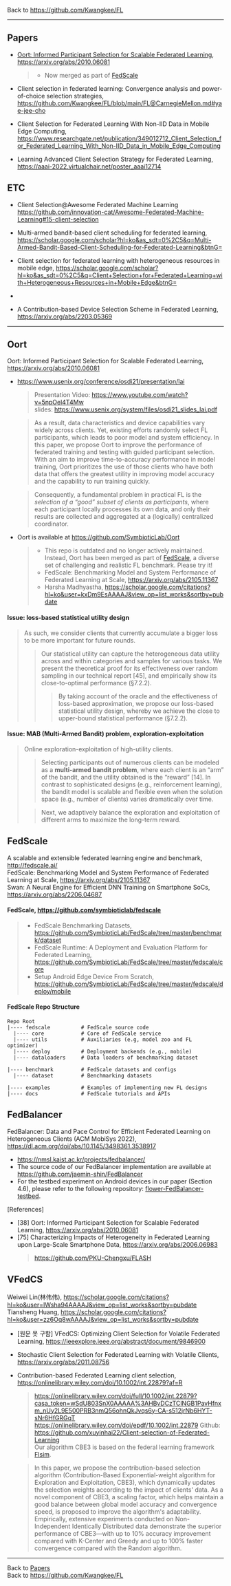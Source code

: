 Back to https://github.com/Kwangkee/FL
***

## Papers 

- [Oort: Informed Participant Selection for Scalable Federated Learning](https://github.com/Kwangkee/FL/blob/main/FL%40ClientSelection.md#oort), https://arxiv.org/abs/2010.06081
  >- Now merged as part of [FedScale](https://github.com/Kwangkee/FL/blob/main/FL%40ClientSelection.md#fedscale)

- Client selection in federated learning: Convergence analysis and power-of-choice selection strategies, https://github.com/Kwangkee/FL/blob/main/FL@CarnegieMellon.md#yae-jee-cho

- Client Selection for Federated Learning With Non-IID Data in Mobile Edge Computing, https://www.researchgate.net/publication/349012712_Client_Selection_for_Federated_Learning_With_Non-IID_Data_in_Mobile_Edge_Computing



- Learning Advanced Client Selection Strategy for Federated Learning, https://aaai-2022.virtualchair.net/poster_aaai12714

## ETC
- Client Selection@Awesome Federated Machine Learning
https://github.com/innovation-cat/Awesome-Federated-Machine-Learning#15-client-selection

- Multi-armed bandit-based client scheduling for federated learning, https://scholar.google.com/scholar?hl=ko&as_sdt=0%2C5&q=Multi-Armed-Bandit-Based-Client-Scheduling-for-Federated-Learning&btnG=

- Client selection for federated learning with heterogeneous resources in mobile edge, https://scholar.google.com/scholar?hl=ko&as_sdt=0%2C5&q=Client+Selection+for+Federated+Learning+with+Heterogeneous+Resources+in+Mobile+Edge&btnG=
- 

- A Contribution-based Device Selection Scheme in Federated Learning, https://arxiv.org/abs/2203.05369


***

## Oort
Oort: Informed Participant Selection for Scalable Federated Learning, https://arxiv.org/abs/2010.06081

- https://www.usenix.org/conference/osdi21/presentation/lai     
  >Presentation Video: https://www.youtube.com/watch?v=5npOel4T4Mw  
  >slides: https://www.usenix.org/system/files/osdi21_slides_lai.pdf  
  
  >As a result, data characteristics and device capabilities vary widely across clients. Yet, existing efforts randomly select FL participants, which leads to poor model and system efficiency. In this paper, we propose Oort to improve the performance of federated training and testing with guided participant selection. With an aim to improve time-to-accuracy performance in model training, Oort prioritizes the use of those clients who have both data that offers the greatest utility in improving model accuracy and the capability to run training quickly.  
  
  >Consequently, a fundamental problem in practical FL is the *selection of a “good” subset of clients as participants*, where each participant locally processes its own data, and only their results are collected and aggregated at a (logically) centralized coordinator.

- Oort is available at https://github.com/SymbioticLab/Oort
  >- This repo is outdated and no longer actively maintained. Instead, Oort has been merged as part of [FedScale](https://github.com/SymbioticLab/FedScale), a diverse set of challenging and realistic FL benchmark. Please try it!
  >- FedScale: Benchmarking Model and System Performance of Federated Learning at Scale, https://arxiv.org/abs/2105.11367
  >- Harsha Madhyastha, https://scholar.google.com/citations?hl=ko&user=kxDm9EsAAAAJ&view_op=list_works&sortby=pubdate 
  
#### Issue: loss-based statistical utility design
  >As such, we consider clients that currently accumulate a bigger loss to be more important for future rounds.  
  >>Our statistical utility can capture the heterogeneous data utility across and within categories and samples for various tasks. We present the theoretical proof for its effectiveness over random sampling in our technical report [45], and empirically show its close-to-optimal performance (§7.2.2).
  >>>By taking account of the oracle and the effectiveness of loss-based approximation, we propose our loss-based statistical
utility design, whereby we achieve the close to upper-bound statistical performance (§7.2.2).

#### Issue: MAB (Multi-Armed Bandit) problem, exploration-exploitation
  >Online exploration-exploitation of high-utility clients. 
  >>Selecting participants out of numerous clients can be modeled as a **multi-armed bandit problem**, where each client is an “arm” of the bandit, and the utility obtained is the “reward” [14]. In contrast to sophisticated designs (e.g., reinforcement learning), the bandit model is scalable and flexible even when the solution space (e.g., number of clients) varies dramatically over time. 
  >
  >>Next, we adaptively balance the exploration and exploitation of different arms to maximize the long-term reward.
  

## FedScale 
A scalable and extensible federated learning engine and benchmark, http://fedscale.ai/  
FedScale: Benchmarking Model and System Performance of Federated Learning at Scale, https://arxiv.org/abs/2105.11367  
Swan: A Neural Engine for Efficient DNN Training on Smartphone SoCs, https://arxiv.org/abs/2206.04687   

#### FedScale, https://github.com/symbioticlab/fedscale
>- FedScale Benchmarking Datasets, https://github.com/SymbioticLab/FedScale/tree/master/benchmark/dataset
>- FedScale Runtime: A Deployment and Evaluation Platform for Federated Learning, https://github.com/SymbioticLab/FedScale/tree/master/fedscale/core
>- Setup Android Edge Device From Scratch, https://github.com/SymbioticLab/FedScale/tree/master/fedscale/deploy/mobile

#### FedScale Repo Structure

```
Repo Root
|---- fedscale          # FedScale source code
  |---- core            # Core of FedScale service
  |---- utils           # Auxiliaries (e.g, model zoo and FL optimizer)
  |---- deploy          # Deployment backends (e.g., mobile)
  |---- dataloaders     # Data loaders of benchmarking dataset

|---- benchmark         # FedScale datasets and configs
  |---- dataset         # Benchmarking datasets

|---- examples          # Examples of implementing new FL designs
|---- docs              # FedScale tutorials and APIs
```

## FedBalancer 
FedBalancer: Data and Pace Control for Efficient Federated Learning on Heterogeneous Clients (ACM MobiSys 2022), https://dl.acm.org/doi/abs/10.1145/3498361.3538917 
- https://nmsl.kaist.ac.kr/projects/fedbalancer/  
- The source code of our FedBalancer implementation are available at https://github.com/jaemin-shin/FedBalancer
- For the testbed experiment on Android devices in our paper (Section 4.6), please refer to the following repository: [flower-FedBalancer-testbed](https://github.com/jaemin-shin/flower-FedBalancer-testbed).  

[References]
- [38] Oort: Informed Participant Selection for Scalable Federated Learning, https://arxiv.org/abs/2010.06081
- [75] Characterizing Impacts of Heterogeneity in Federated Learning upon Large-Scale Smartphone Data, https://arxiv.org/abs/2006.06983  
  >https://github.com/PKU-Chengxu/FLASH  

## VFedCS
Weiwei Lin(林伟伟), https://scholar.google.com/citations?hl=ko&user=IWsha94AAAAJ&view_op=list_works&sortby=pubdate  
Tiansheng Huang, https://scholar.google.com/citations?hl=ko&user=zz6Oq8wAAAAJ&view_op=list_works&sortby=pubdate  

- [원문 못 구함] VFedCS: Optimizing Client Selection for Volatile Federated Learning, https://ieeexplore.ieee.org/abstract/document/9846900
- Stochastic Client Selection for Federated Learning with Volatile Clients, https://arxiv.org/abs/2011.08756  

- Contribution-based Federated Learning client selection, https://onlinelibrary.wiley.com/doi/10.1002/int.22879?af=R
  >https://onlinelibrary.wiley.com/doi/full/10.1002/int.22879?casa_token=wSdU803SnX0AAAAA%3AHBvDCzTClNGB1PavHfnxm_nUy2L9E500PRB3nmQ56ohnQkJvqs6y-CA-s512jrNb6HYT-sNr6HfGRGqT  
  >https://onlinelibrary.wiley.com/doi/epdf/10.1002/int.22879
  >Github: https://github.com/xuyinhai22/Client-selection-of-Federated-Learning  
  >Our algorithm CBE3 is based on the federal learning framework [Flsim](https://github.com/Kwangkee/FL/blob/main/FL%40Meta.md#federated-learning-simulator-flsim).
  
  >In this paper, we propose the contribution-based selection algorithm (Contribution-Based Exponential-weight algorithm for Exploration and Exploitation, CBE3), which dynamically updates the selection weights according to the impact of clients' data. As a novel component of CBE3, a scaling factor, which helps maintain a good balance between global model accuracy and convergence speed, is proposed to improve the algorithm's adaptability.  
  >Empirically, extensive experiments conducted on Non-Independent Identically Distributed data demonstrate the superior performance of CBE3—with up to 10% accuracy improvement compared with K-Center and Greedy and up to 100% faster convergence compared with the Random algorithm.


***
Back to [Papers](#papers)  
Back to https://github.com/Kwangkee/FL
